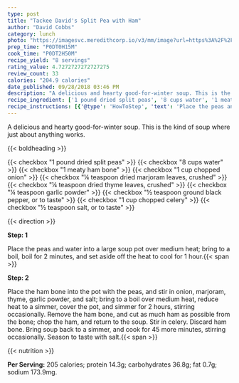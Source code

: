 ```yaml
---
type: post
title: "Tackee David's Split Pea with Ham"
author: "David Cobbs"
category: lunch
photo: "https://imagesvc.meredithcorp.io/v3/mm/image?url=https%3A%2F%2Fimages.media-allrecipes.com%2Fuserphotos%2F7008429.jpg"
prep_time: "P0DT0H15M"
cook_time: "P0DT2H50M"
recipe_yield: "8 servings"
rating_value: 4.7272727272727275
review_count: 33
calories: "204.9 calories"
date_published: 09/28/2018 03:46 PM
description: "A delicious and hearty good-for-winter soup. This is the kind of soup where just about anything works."
recipe_ingredient: ['1 pound dried split peas', '8 cups water', '1 meaty ham bone', '1 cup chopped onion', '¼ teaspoon dried marjoram leaves, crushed ', '¼ teaspoon dried thyme leaves, crushed', '¼ teaspoon garlic powder', '½ teaspoon ground black pepper, or to taste', '1 cup chopped celery', '½ teaspoon salt, or to taste']
recipe_instructions: [{'@type': 'HowToStep', 'text': 'Place the peas and water into a large soup pot over medium heat; bring to a boil, boil for 2 minutes, and set aside off the heat to cool for 1 hour.\n'}, {'@type': 'HowToStep', 'text': 'Place the ham bone into the pot with the peas, and stir in onion, marjoram, thyme, garlic powder, and salt; bring to a boil over medium heat, reduce heat to a simmer, cover the pot, and simmer for 2 hours, stirring occasionally. Remove the ham bone, and cut as much ham as possible from the bone; chop the ham, and return to the soup.  Stir in celery. Discard ham bone. Bring soup back to a simmer, and cook for 45 more minutes, stirring occasionally. Season to taste with salt.\n'}]
---
```


A delicious and hearty good-for-winter soup. This is the kind of soup where just about anything works. 

{{< boldheading >}}

{{< checkbox "1 pound dried split peas" >}}
{{< checkbox "8 cups water" >}}
{{< checkbox "1  meaty ham bone" >}}
{{< checkbox "1 cup chopped onion" >}}
{{< checkbox "¼ teaspoon dried marjoram leaves, crushed" >}}
{{< checkbox "¼ teaspoon dried thyme leaves, crushed" >}}
{{< checkbox "¼ teaspoon garlic powder" >}}
{{< checkbox "½ teaspoon ground black pepper, or to taste" >}}
{{< checkbox "1 cup chopped celery" >}}
{{< checkbox "½ teaspoon salt, or to taste" >}}


{{< direction >}}

**Step: 1**

Place the peas and water into a large soup pot over medium heat; bring to a boil, boil for 2 minutes, and set aside off the heat to cool for 1 hour.{{< span >}}

**Step: 2**

Place the ham bone into the pot with the peas, and stir in onion, marjoram, thyme, garlic powder, and salt; bring to a boil over medium heat, reduce heat to a simmer, cover the pot, and simmer for 2 hours, stirring occasionally. Remove the ham bone, and cut as much ham as possible from the bone; chop the ham, and return to the soup.  Stir in celery. Discard ham bone. Bring soup back to a simmer, and cook for 45 more minutes, stirring occasionally. Season to taste with salt.{{< span >}}

{{< nutrition >}}

**Per Serving:** 205 calories; protein 14.3g; carbohydrates 36.8g; fat 0.7g; sodium 173.9mg.